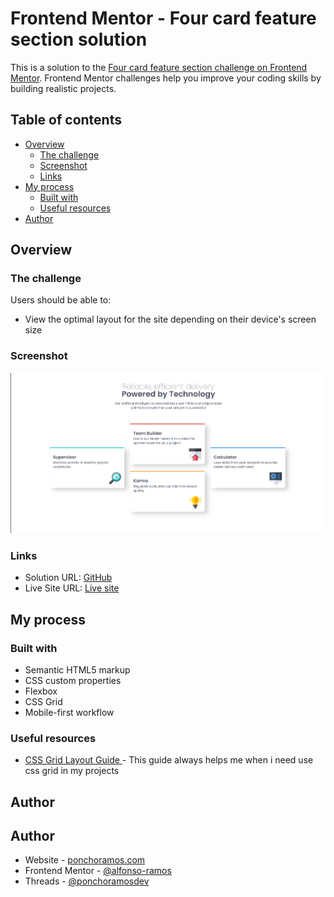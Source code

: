 # Frontend Mentor - Four card feature section solution

This is a solution to the [Four card feature section challenge on Frontend Mentor](https://www.frontendmentor.io/challenges/four-card-feature-section-weK1eFYK). Frontend Mentor challenges help you improve your coding skills by building realistic projects.

## Table of contents

- [Overview](#overview)
  - [The challenge](#the-challenge)
  - [Screenshot](#screenshot)
  - [Links](#links)
- [My process](#my-process)
  - [Built with](#built-with)
  - [Useful resources](#useful-resources)
- [Author](#author)


## Overview

### The challenge

Users should be able to:

- View the optimal layout for the site depending on their device's screen size

### Screenshot

![](./image.png)


### Links

- Solution URL: [GitHub](https://github.com/alfonso-ramos/four-card-featured-section)
- Live Site URL: [Live site](https://alfonso-ramos.github.io/four-card-featured-section/)

## My process

### Built with

- Semantic HTML5 markup
- CSS custom properties
- Flexbox
- CSS Grid
- Mobile-first workflow

### Useful resources

- [ CSS Grid Layout Guide ](https://css-tricks.com/snippets/css/complete-guide-grid/) - This guide always helps me when i need use css grid in my projects

## Author

## Author
- Website - [ponchoramos.com](https://www.ponchoramos.com)
- Frontend Mentor - [@alfonso-ramos](https://www.frontendmentor.io/profile/alfonso-ramos)
- Threads - [@ponchoramosdev](https://www.threads.net/@ponchoramosdev?hl=es-la)

